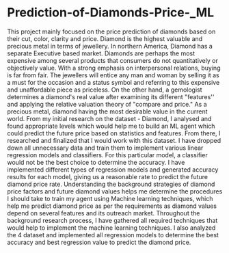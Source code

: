 # Prediction-of-Diamonds-Price-_ML
This project mainly focused on the price prediction of diamonds based on their cut, color, clarity and price. Diamond is the highest valuable and precious metal in terms of jewellery. In northern America, Diamond has a separate Executive based market. Diamonds are perhaps the most expensive among several products that consumers do not quantitatively or objectively value. With a strong emphasis on interpersonal relations, buying is far from fair. The jewellers will entice any man and woman by selling it as a must for the occasion and a status symbol and referring to this expensive and unaffordable piece as priceless. On the other hand, a gemologist determines a diamond's real value after examining its different "features'' and applying the relative valuation theory of "compare and price." As a precious metal, diamond having the most desirable value in the current world. From my initial research on the dataset - Diamond, I analysed and found appropriate levels which would help me to build an ML agent which could predict the future price based on statistics and features. From there, I researched and finalized that I would work with this dataset. I have dropped down all unnecessary data and train them to implement various linear regression models and classifiers. For this particular model, a classifier would not be the best choice to determine the accuracy. I have implemented different types of regression models and generated accuracy results for each model, giving us a reasonable rate to predict the future diamond price rate. Understanding the background strategies of diamond price factors and future diamond values helps me determine the procedures I should take to train my agent using Machine learning techniques, which help me predict diamond price as per the requirements as diamond values depend on several features and its outreach market. Throughout the background research process, I have gathered all required techniques that would help to implement the machine learning techniques. I also analyzed the  4 dataset and implemented all regression models to determine the best accuracy and best regression value to predict the diamond price. 

